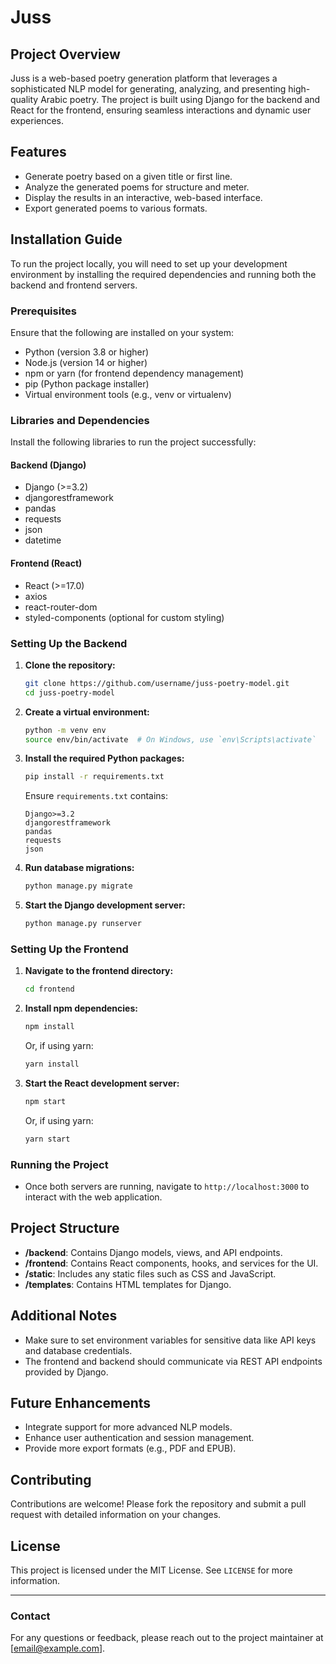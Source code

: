 # Juss

## Project Overview
Juss is a web-based poetry generation platform that leverages a sophisticated NLP model for generating, analyzing, and presenting high-quality Arabic poetry. The project is built using Django for the backend and React for the frontend, ensuring seamless interactions and dynamic user experiences.

## Features
- Generate poetry based on a given title or first line.
- Analyze the generated poems for structure and meter.
- Display the results in an interactive, web-based interface.
- Export generated poems to various formats.

## Installation Guide
To run the project locally, you will need to set up your development environment by installing the required dependencies and running both the backend and frontend servers.

### Prerequisites
Ensure that the following are installed on your system:
- Python (version 3.8 or higher)
- Node.js (version 14 or higher)
- npm or yarn (for frontend dependency management)
- pip (Python package installer)
- Virtual environment tools (e.g., venv or virtualenv)

### Libraries and Dependencies
Install the following libraries to run the project successfully:

#### Backend (Django)
- Django (>=3.2)
- djangorestframework
- pandas
- requests
- json
- datetime

#### Frontend (React)
- React (>=17.0)
- axios
- react-router-dom
- styled-components (optional for custom styling)

### Setting Up the Backend
1. **Clone the repository:**
   ```bash
   git clone https://github.com/username/juss-poetry-model.git
   cd juss-poetry-model
   ```

2. **Create a virtual environment:**
   ```bash
   python -m venv env
   source env/bin/activate  # On Windows, use `env\Scripts\activate`
   ```

3. **Install the required Python packages:**
   ```bash
   pip install -r requirements.txt
   ```
   Ensure `requirements.txt` contains:
   ```
   Django>=3.2
   djangorestframework
   pandas
   requests
   json
   ```

4. **Run database migrations:**
   ```bash
   python manage.py migrate
   ```

5. **Start the Django development server:**
   ```bash
   python manage.py runserver
   ```

### Setting Up the Frontend
1. **Navigate to the frontend directory:**
   ```bash
   cd frontend
   ```

2. **Install npm dependencies:**
   ```bash
   npm install
   ```
   Or, if using yarn:
   ```bash
   yarn install
   ```

3. **Start the React development server:**
   ```bash
   npm start
   ```
   Or, if using yarn:
   ```bash
   yarn start
   ```

### Running the Project
- Once both servers are running, navigate to `http://localhost:3000` to interact with the web application.

## Project Structure
- **/backend**: Contains Django models, views, and API endpoints.
- **/frontend**: Contains React components, hooks, and services for the UI.
- **/static**: Includes any static files such as CSS and JavaScript.
- **/templates**: Contains HTML templates for Django.

## Additional Notes
- Make sure to set environment variables for sensitive data like API keys and database credentials.
- The frontend and backend should communicate via REST API endpoints provided by Django.

## Future Enhancements
- Integrate support for more advanced NLP models.
- Enhance user authentication and session management.
- Provide more export formats (e.g., PDF and EPUB).

## Contributing
Contributions are welcome! Please fork the repository and submit a pull request with detailed information on your changes.

## License
This project is licensed under the MIT License. See `LICENSE` for more information.

---
### Contact
For any questions or feedback, please reach out to the project maintainer at [email@example.com].

